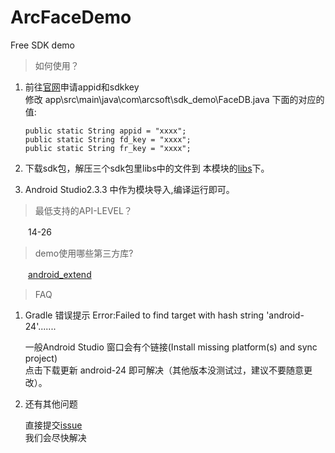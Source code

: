 # ArcFaceDemo
Free SDK demo

>如何使用？
 1. 前往[官网](http://www.arcsoft.com.cn/ai/arcface.html)申请appid和sdkkey    
    修改 app\src\main\java\com\arcsoft\sdk_demo\FaceDB.java 下面的对应的值:

    	public static String appid = "xxxx"; 		
    	public static String fd_key = "xxxx";    
   		public static String fr_key = "xxxx";
    
2. 下载sdk包，解压三个sdk包里libs中的文件到 本模块的[libs](https://github.com/asdfqwrasdf/ArcFaceDemo/tree/master/libs)下。

3. Android Studio2.3.3 中作为模块导入,编译运行即可。


> 最低支持的API-LEVEL？

   　　14-26

> demo使用哪些第三方库?

　　[android_extend](https://github.com/gqjjqg/android-extend)

> FAQ

1. Gradle 错误提示 Error:Failed to find target with hash string 'android-24'.......
	
    一般Android Studio 窗口会有个链接(Install missing platform(s) and sync project)    
    点击下载更新 android-24 即可解决（其他版本没测试过，建议不要随意更改）。    
	
2.  还有其他问题

    直接提交[issue](https://github.com/asdfqwrasdf/ArcFaceDemo/issues)     
    我们会尽快解决    